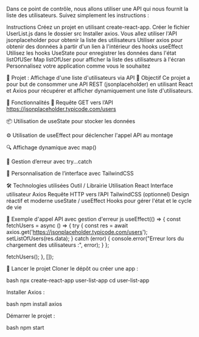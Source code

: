 Dans ce point de contrôle, nous allons utiliser une API qui nous fournit la liste des utilisateurs. Suivez simplement les instructions :


Instructions
Créez un projet en utilisant create-react-app.
Créer le fichier UserList.js dans le dossier src
Installer axios.
Vous allez utiliser l'API jsonplaceholder pour obtenir la liste des utilisateurs 
Utiliser axios pour obtenir des données à partir d'un lien à l'intérieur des hooks useEffect
Utilisez les hooks UseState pour enregistrer les données dans l'état listOfUSer 
Map listOfUser pour afficher la liste des utilisateurs à l'écran 
Personnalisez votre application comme vous le souhaitez

📄 Projet : Affichage d'une liste d'utilisateurs via API
🎯 Objectif
Ce projet a pour but de consommer une API REST (jsonplaceholder) en utilisant React et Axios pour récupérer et afficher dynamiquement une liste d'utilisateurs.

🧩 Fonctionnalités
🔄 Requête GET vers l’API https://jsonplaceholder.typicode.com/users

📦 Utilisation de useState pour stocker les données

⚙️ Utilisation de useEffect pour déclencher l'appel API au montage

🔍 Affichage dynamique avec map()

🔐 Gestion d’erreur avec try...catch

🎨 Personnalisation de l’interface avec TailwindCSS

🛠️ Technologies utilisées
Outil / Librairie	Utilisation
React	Interface utilisateur
Axios	Requête HTTP vers l’API
TailwindCSS (optionnel)	Design réactif et moderne
useState / useEffect	Hooks pour gérer l'état et le cycle de vie

🧪 Exemple d'appel API avec gestion d'erreur
js
useEffect(() => {
  const fetchUsers = async () => {
    try {
      const res = await axios.get('https://jsonplaceholder.typicode.com/users');
      setListOfUsers(res.data);
    } catch (error) {
      console.error("Erreur lors du chargement des utilisateurs :", error);
    }
  };

  fetchUsers();
}, []);


🚀 Lancer le projet
Cloner le dépôt ou créer une app :

bash
npx create-react-app user-list-app
cd user-list-app


Installer Axios :

bash
npm install axios


Démarrer le projet :

bash
npm start